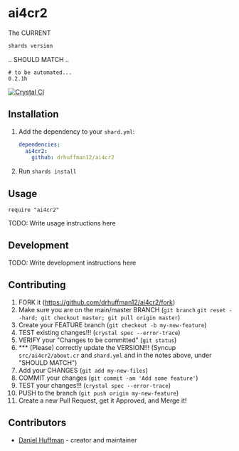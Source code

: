 # ai4cr2

The CURRENT 

```sh
shards version
```

.. SHOULD MATCH ..

```output
# to be automated...
0.2.1h
```

[![Crystal CI](https://github.com/drhuffman12/ai4cr2/actions/workflows/crystal.yml/badge.svg)](https://github.com/drhuffman12/ai4cr2/actions/workflows/crystal.yml)

## Installation

1. Add the dependency to your `shard.yml`:

   ```yaml
   dependencies:
     ai4cr2:
       github: drhuffman12/ai4cr2
   ```

2. Run `shards install`

## Usage

```crystal
require "ai4cr2"
```

TODO: Write usage instructions here

## Development

TODO: Write development instructions here

## Contributing

1. FORK it (<https://github.com/drhuffman12/ai4cr2/fork>)
2. Make sure you are on the main/master BRANCH (`git branch`  `git reset --hard; git checkout master; git pull origin master`)
3. Create your FEATURE branch (`git checkout -b my-new-feature`)
4. TEST existing changes!!! (`crystal spec --error-trace`)
5. VERIFY your "Changes to be committed" (`git status`)
6. *** (Please) correctly update the VERSION!!! (Syncup `src/ai4cr2/about.cr` and `shard.yml` and in the notes above, under "SHOULD MATCH")
7. Add your CHANGES (`git add my-new-files`)
8. COMMIT your changes (`git commit -am 'Add some feature'`)
9. TEST your changes!!! (`crystal spec --error-trace`)
10. PUSH to the branch (`git push origin my-new-feature`)
11. Create a new Pull Request, get it Approved, and Merge it!

## Contributors

- [Daniel Huffman](https://github.com/drhuffman12) - creator and maintainer
